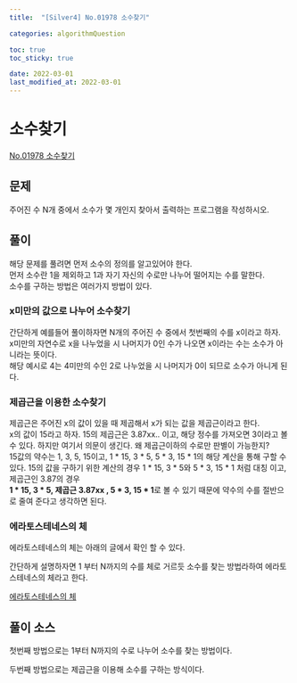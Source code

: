 ```yaml
---
title:  "[Silver4] No.01978 소수찾기"

categories: algorithmQuestion

toc: true
toc_sticky: true

date: 2022-03-01
last_modified_at: 2022-03-01
---
```


# 소수찾기

[No.01978 소수찾기](https://www.acmicpc.net/problem/1978)

## 문제

주어진 수 N개 중에서 소수가 몇 개인지 찾아서 출력하는 프로그램을 작성하시오.

## 풀이

해당 문제를 풀려면 먼저 소수의 정의를 알고있어야 한다.    
먼저 소수란 1을 제외하고 1과 자기 자신의 수로만 나누어 떨어지는 수를 말한다.    
소수를 구하는 방법은 여러가지 방법이 있다.

### x미만의 값으로 나누어 소수찾기

간단하게 예를들어 풀이하자면 N개의 주어진 수 중에서 첫번째의 수를 x이라고 하자.  
x미만의 자연수로 x을 나누었을 시 나머지가 0인 수가 나오면 x이라는 수는 소수가 아니라는 뜻이다.  
해당 예시로 4는 4미만의 수인 2로 나누었을 시 나머지가 0이 되므로 소수가 아니게 된다.

### 제곱근을 이용한 소수찾기

제곱근은 주어진 x의 값이 있을 때 제곱해서 x가 되는 값을 제곱근이라고 한다.  
x의 값이 15라고 하자. 15의 제곱근은 3.87xx.. 이고, 해당 정수를 가져오면 3이라고 볼 수 있다.
하지만 여기서 의문이 생긴다. 왜 제곱근이하의 수로만 판별이 가능한지?  
15값의 약수는 1, 3, 5, 15이고, 1 * 15, 3 * 5, 5 * 3, 15 * 1의 해당 계산을 통해 구할 수 있다.
15의 값을 구하기 위한 계산의 경우 1 * 15, 3 * 5와 5 * 3, 15 * 1 처럼 대칭 이고, 제곱근인 3.87의 경우  
**1 * 15, 3 * 5, 제곱근 3.87xx , 5 * 3, 15 * 1**로 볼 수 있기 때문에 약수의 수를 절반으로 줄여 준다고 생각하면 된다.  

### 에라토스테네스의 체

에라토스테네스의 체는 아래의 글에서 확인 할 수 있다.

간단하게 설명하자면 1 부터 N까지의 수를 체로 거르듯 소수를 찾는 방법라하여 에라토스테네스의 체라고 한다.

[에라토스테네스의 체](https://dh37789.github.io/algorithm/eratos/)

## 풀이 소스

첫번째 방법으로는 1부터 N까지의 수로 나누어 소수를 찾는 방법이다.

<script src="https://gist.github.com/dh37789/c21dff9e9e098606d3aaf36a878f8642.js"></script>

두번째 방법으로는 제곱근을 이용해 소수를 구하는 방식이다.

<script src="https://gist.github.com/dh37789/4699ba5e32912f2a438eb735d9208929.js"></script>
  

